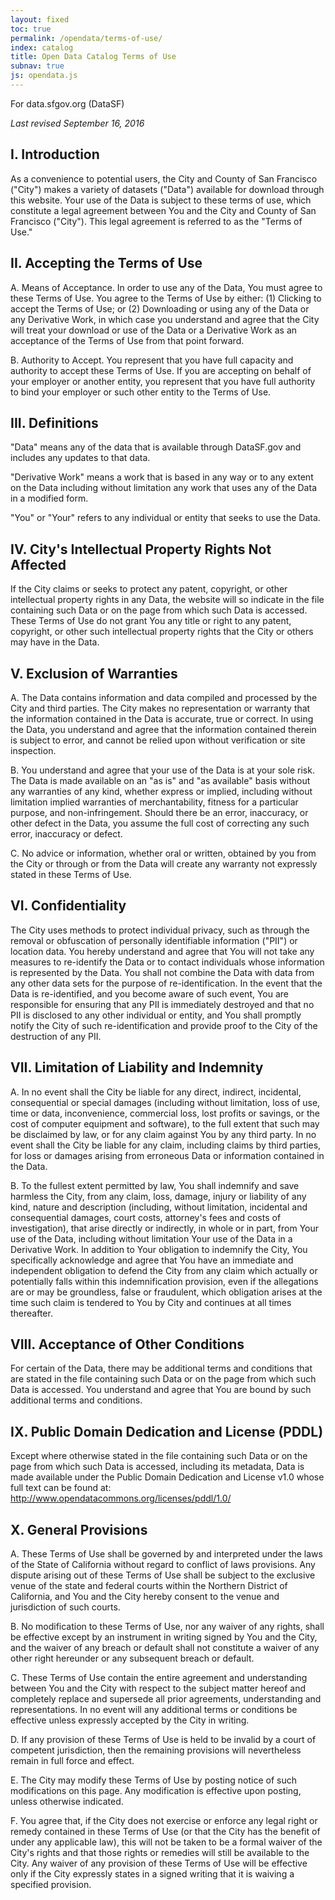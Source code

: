 ```yaml
---
layout: fixed
toc: true
permalink: /opendata/terms-of-use/
index: catalog
title: Open Data Catalog Terms of Use
subnav: true
js: opendata.js
---
```


For data.sfgov.org (DataSF)

*Last revised September 16, 2016*

## I. Introduction

As a convenience to potential users, the City and County of San Francisco (&quot;City&quot;) makes a variety of datasets (&quot;Data&quot;) available for download through this website. Your use of the Data is subject to these terms of use, which constitute a legal agreement between You and the City and County of San Francisco (&quot;City&quot;). This legal agreement is referred to as the &quot;Terms of Use.&quot;

## II. Accepting the Terms of Use

A. Means of Acceptance. In order to use any of the Data, You must agree to these Terms of Use. You agree to the Terms of Use by either: (1) Clicking to accept the Terms of Use; or (2) Downloading or using any of the Data or any Derivative Work, in which case you understand and agree that the City will treat your download or use of the Data or a Derivative Work as an acceptance of the Terms of Use from that point forward.

B. Authority to Accept. You represent that you have full capacity and authority to accept these Terms of Use. If you are accepting on behalf of your employer or another entity, you represent that you have full authority to bind your employer or such other entity to the Terms of Use.

## III. Definitions

&quot;Data&quot; means any of the data that is available through DataSF.gov and includes any updates to that data.

&quot;Derivative Work&quot; means a work that is based in any way or to any extent on the Data including without limitation any work that uses any of the Data in a modified form.

&quot;You&quot; or &quot;Your&quot; refers to any individual or entity that seeks to use the Data.

## IV. City&#39;s Intellectual Property Rights Not Affected

If the City claims or seeks to protect any patent, copyright, or other intellectual property rights in any Data, the website will so indicate in the file containing such Data or on the page from which such Data is accessed. These Terms of Use do not grant You any title or right to any patent, copyright, or other such intellectual property rights that the City or others may have in the Data.

## V. Exclusion of Warranties

A. The Data contains information and data compiled and processed by the City and third parties. The City makes no representation or warranty that the information contained in the Data is accurate, true or correct. In using the Data, you understand and agree that the information contained therein is subject to error, and cannot be relied upon without verification or site inspection.

B. You understand and agree that your use of the Data is at your sole risk. The Data is made available on an &quot;as is&quot; and &quot;as available&quot; basis without any warranties of any kind, whether express or implied, including without limitation implied warranties of merchantability, fitness for a particular purpose, and non-infringement. Should there be an error, inaccuracy, or other defect in the Data, you assume the full cost of correcting any such error, inaccuracy or defect.

C. No advice or information, whether oral or written, obtained by you from the City or through or from the Data will create any warranty not expressly stated in these Terms of Use.

## VI. Confidentiality

The City uses methods to protect individual privacy, such as through the removal or obfuscation of personally identifiable information (&quot;PII&quot;) or location data. You hereby understand and agree that You will not take any measures to re-identify the Data or to contact individuals whose information is represented by the Data.  You shall not combine the Data with data from any other data sets for the purpose of re-identification.  In the event that the Data is re-identified, and you become aware of such event, You are responsible for ensuring that any PII is immediately destroyed and that no PII is disclosed to any other individual or entity, and You shall promptly notify the City of such re-identification and provide proof to the City of the destruction of any PII.

## VII. Limitation of Liability and Indemnity

A. In no event shall the City be liable for any direct, indirect, incidental, consequential or special damages (including without limitation, loss of use, time or data, inconvenience, commercial loss, lost profits or savings, or the cost of computer equipment and software), to the full extent that such may be disclaimed by law, or for any claim against You by any third party. In no event shall the City be liable for any claim, including claims by third parties, for loss or damages arising from erroneous Data or information contained in the Data.

B. To the fullest extent permitted by law, You shall indemnify and save harmless the City, from any claim, loss, damage, injury or liability of any kind, nature and description (including, without limitation, incidental and consequential damages, court costs, attorney&#39;s fees and costs of investigation), that arise directly or indirectly, in whole or in part, from Your use of the Data, including without limitation Your use of the Data in a Derivative Work. In addition to Your obligation to indemnify the City, You specifically acknowledge and agree that You have an immediate and independent obligation to defend the City from any claim which actually or potentially falls within this indemnification provision, even if the allegations are or may be groundless, false or fraudulent, which obligation arises at the time such claim is tendered to You by City and continues at all times thereafter.

## VIII. Acceptance of Other Conditions

For certain of the Data, there may be additional terms and conditions that are stated in the file containing such Data or on the page from which such Data is accessed. You understand and agree that You are bound by such additional terms and conditions.

## IX. Public Domain Dedication and License (PDDL)

Except where otherwise stated in the file containing such Data or on the page from which such Data is accessed, including its metadata, Data is made available under the Public Domain Dedication and License v1.0 whose full text can be found at: http://www.opendatacommons.org/licenses/pddl/1.0/

## X. General Provisions

A. These Terms of Use shall be governed by and interpreted under the laws of the State of California without regard to conflict of laws provisions. Any dispute arising out of these Terms of Use shall be subject to the exclusive venue of the state and federal courts within the Northern District of California, and You and the City hereby consent to the venue and jurisdiction of such courts.

B. No modification to these Terms of Use, nor any waiver of any rights, shall be effective except by an instrument in writing signed by You and the City, and the waiver of any breach or default shall not constitute a waiver of any other right hereunder or any subsequent breach or default.

C. These Terms of Use contain the entire agreement and understanding between You and the City with respect to the subject matter hereof and completely replace and supersede all prior agreements, understanding and representations. In no event will any additional terms or conditions be effective unless expressly accepted by the City in writing.

D. If any provision of these Terms of Use is held to be invalid by a court of competent jurisdiction, then the remaining provisions will nevertheless remain in full force and effect.

E. The City may modify these Terms of Use by posting notice of such modifications on this page. Any modification is effective upon posting, unless otherwise indicated.

F. You agree that, if the City does not exercise or enforce any legal right or remedy contained in these Terms of Use (or that the City has the benefit of under any applicable law), this will not be taken to be a formal waiver of the City&#39;s rights and that those rights or remedies will still be available to the City. Any waiver of any provision of these Terms of Use will be effective only if the City expressly states in a signed writing that it is waiving a specified provision.

